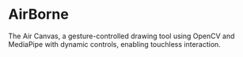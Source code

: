 # AirBorne
The Air Canvas, a gesture-controlled drawing tool using OpenCV and MediaPipe with dynamic controls, enabling touchless interaction.
